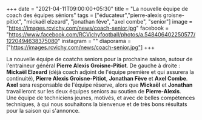 +++
date = "2021-04-11T09:00:00+05:30"
title = "La nouvelle équipe de coach des équipes séniors"
tags = ["éducateur","pierre-alexis groisne-pitiot", "mickaël elzeard", "jonathan fève", "axel combe", "senior"]
image = "https://images.rcvichy.com/news/coach-senior.jpg"
facebook = "https://www.facebook.com/RCVichyfootball/photos/a.548406402250577/1220494638375080"
instagram = ""
diaporama = ["https://images.rcvichy.com/news/coach-senior.jpg"]
+++

La nouvelle équipe de coatchs seniors pour la prochaine saison, autour de l'entraineur général **Pierre Alexis Groisne-Pitiot**.
De gauche à droite : **Mickaël Elzeard** (déjà coach adjoint de l'équipe première et qui assurera la continuité), **Pierre Alexis Groisne-Pitiot**, **Jonathan Fève** et **Axel Combe**.  
**Axel** sera responsable de l'équipe réserve, alors que **Mickaël** et **Jonathan** travailleront sur les deux équipes seniors au soutien de **Pierre-Alexis**.  
Une équipe de techniciens jeunes, motivés, et avec de belles compétences techniques, à qui nous souhaitons la bienvenue et de très bons résultats pour la saison qui s'annonce.
